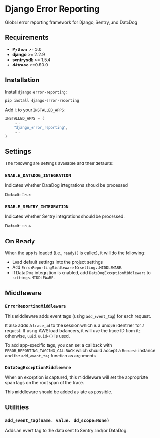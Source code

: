 # Django Error Reporting
Global error reporting framework for Django, Sentry, and DataDog

## Requirements

* **Python** >= 3.6
* **django** >= 2.2.9
* **sentrysdk** >= 1.5.4 
* **ddtrace** >=0.59.0  

## Installation

Install `django-error-reporting`:
```
pip install django-error-reporting
```

Add it to your `INSTALLED_APPS`:
```python
INSTALLED_APPS = (
    ...
    "django_error_reporting",
    ...
)
```

## Settings

The following are settings available and their defaults:

### `ENABLE_DATADOG_INTEGRATION`

Indicates whether DataDog integrations should be processed.

Default: `True`

### `ENABLE_SENTRY_INTEGRATION`

Indicates whether Sentry integrations should be processed.

Default: `True`

## On Ready

When the app is loaded (i.e., `ready()` is called), it will do the following:
 * Load default settings into the project settings
 * Add `ErrorReportingMiddleware` to `settings.MIDDLEWARE`.
 * If DataDog integration is enabled, add `DataDogExceptionMiddleware` to `settings.MIDDLEWARE`. 


## Middleware

### `ErrorReportingMiddleware`

This middleware adds event tags (using `add_event_tag`) for each request. 

It also adds a `trace_id` to the session which is a unique identifier for a request. If using AWS load balancers, it will use the trace ID from it; otherwise, `uuid.uuid4()` is used.

To add app-specific tags, you can set a callback with `ERROR_REPORTING_TAGGING_CALLBACK` which should accept a `Request` instance and the `add_event_tag` function as arguments.

### `DataDogExceptionMiddleware`

When an exception is captured, this middleware will set the appropriate span tags on the root span of the trace. 

This middleware should be added as late as possible.

## Utilities

### `add_event_tag(name, value, dd_scope=None)`

Adds an event tag to the data sent to Sentry and/or DataDog. 

